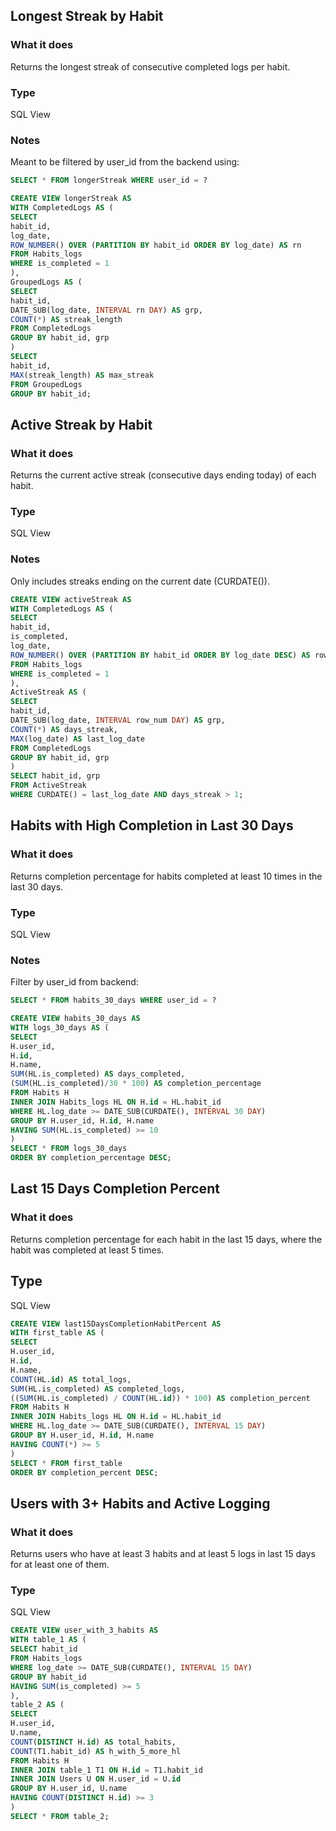 ## Longest Streak by Habit

### What it does

Returns the longest streak of consecutive completed logs per habit.

### Type

SQL View

### Notes

Meant to be filtered by user_id from the backend using:

```sql
SELECT * FROM longerStreak WHERE user_id = ?
```

```sql
CREATE VIEW longerStreak AS
WITH CompletedLogs AS (
SELECT
habit_id,
log_date,
ROW_NUMBER() OVER (PARTITION BY habit_id ORDER BY log_date) AS rn
FROM Habits_logs
WHERE is_completed = 1
),
GroupedLogs AS (
SELECT
habit_id,
DATE_SUB(log_date, INTERVAL rn DAY) AS grp,
COUNT(*) AS streak_length
FROM CompletedLogs
GROUP BY habit_id, grp
)
SELECT
habit_id,
MAX(streak_length) AS max_streak
FROM GroupedLogs
GROUP BY habit_id;
```

## Active Streak by Habit

### What it does

Returns the current active streak (consecutive days ending today) of each habit.

### Type

SQL View

### Notes

Only includes streaks ending on the current date (CURDATE()).

```sql
CREATE VIEW activeStreak AS
WITH CompletedLogs AS (
SELECT
habit_id,
is_completed,
log_date,
ROW_NUMBER() OVER (PARTITION BY habit_id ORDER BY log_date DESC) AS row_num
FROM Habits_logs
WHERE is_completed = 1
),
ActiveStreak AS (
SELECT
habit_id,
DATE_SUB(log_date, INTERVAL row_num DAY) AS grp,
COUNT(*) AS days_streak,
MAX(log_date) AS last_log_date
FROM CompletedLogs
GROUP BY habit_id, grp
)
SELECT habit_id, grp
FROM ActiveStreak
WHERE CURDATE() = last_log_date AND days_streak > 1;
```

## Habits with High Completion in Last 30 Days

### What it does

Returns completion percentage for habits completed at least 10 times in the last 30 days.

### Type

SQL View

### Notes

Filter by user_id from backend:

```sql
SELECT * FROM habits_30_days WHERE user_id = ?
```

```sql
CREATE VIEW habits_30_days AS
WITH logs_30_days AS (
SELECT
H.user_id,
H.id,
H.name,
SUM(HL.is_completed) AS days_completed,
(SUM(HL.is_completed)/30 * 100) AS completion_percentage
FROM Habits H
INNER JOIN Habits_logs HL ON H.id = HL.habit_id
WHERE HL.log_date >= DATE_SUB(CURDATE(), INTERVAL 30 DAY)
GROUP BY H.user_id, H.id, H.name
HAVING SUM(HL.is_completed) >= 10
)
SELECT * FROM logs_30_days
ORDER BY completion_percentage DESC;
```

## Last 15 Days Completion Percent

### What it does

Returns completion percentage for each habit in the last 15 days, where the habit was completed at least 5 times.

## Type

SQL View

```sql
CREATE VIEW last15DaysCompletionHabitPercent AS
WITH first_table AS (
SELECT
H.user_id,
H.id,
H.name,
COUNT(HL.id) AS total_logs,
SUM(HL.is_completed) AS completed_logs,
((SUM(HL.is_completed) / COUNT(HL.id)) * 100) AS completion_percent
FROM Habits H
INNER JOIN Habits_logs HL ON H.id = HL.habit_id
WHERE HL.log_date >= DATE_SUB(CURDATE(), INTERVAL 15 DAY)
GROUP BY H.user_id, H.id, H.name
HAVING COUNT(*) >= 5
)
SELECT * FROM first_table
ORDER BY completion_percent DESC;
```

## Users with 3+ Habits and Active Logging

### What it does

Returns users who have at least 3 habits and at least 5 logs in last 15 days for at least one of them.

### Type

SQL View

```sql
CREATE VIEW user_with_3_habits AS
WITH table_1 AS (
SELECT habit_id
FROM Habits_logs
WHERE log_date >= DATE_SUB(CURDATE(), INTERVAL 15 DAY)
GROUP BY habit_id
HAVING SUM(is_completed) >= 5
),
table_2 AS (
SELECT
H.user_id,
U.name,
COUNT(DISTINCT H.id) AS total_habits,
COUNT(T1.habit_id) AS h_with_5_more_hl
FROM Habits H
INNER JOIN table_1 T1 ON H.id = T1.habit_id
INNER JOIN Users U ON H.user_id = U.id
GROUP BY H.user_id, U.name
HAVING COUNT(DISTINCT H.id) >= 3
)
SELECT * FROM table_2;
```
